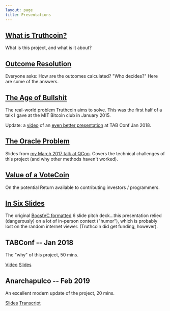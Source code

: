 ```yaml
---
layout: page
title: Presentations
---
```




## [What is Truthcoin?](what-is-truthcoin.pdf)

What is this project, and what is it about?


## [Outcome Resolution](truthcoin-outcomes.pdf)

Everyone asks: How are the outcomes calculated? "Who decides?" Here are some of the answers.

## [The Age of Bullshit](info-problems.pdf)

The real-world problem Truthcoin aims to solve. This was the first half of a talk I gave at the MIT Bitcoin club in January 2015.

Update: a [video](https://www.youtube.com/watch?v=tzaVt7uN4p4) of an [even better presentation](hm-why.pdf) at TAB Conf Jan 2018.

## [The Oracle Problem](https://www.slideshare.net/InfoQ/blockchain-the-oracle-problems)

Slides from [my March 2017 talk at QCon](https://www.infoq.com/presentations/blockchain-oracle-problems). Covers the technical challenges of this project (and why other methods haven't worked).


## [Value of a VoteCoin](hivemind-valuable.pdf)

On the potential Return available to contributing investors / programmers.

<!--


This presentation is confusing way more people than it is helping.

## [Initial Coin Allocations](initial-coin-allocations.pdf)

Who is getting the first Truthcoins? Hint: probably, you!
-->

## [In Six Slides](six-slide-sprint.pdf)

The original [BoostVC formatted](https://medium.com/boost-vc/5-rules-for-the-pitch-deck-d7c7bbc3185d) 6 slide pitch deck...this  presentation relied (dangerously) on a lot of in-person context ("humor"), which is probably lost on the random internet viewer. (Truthcoin did get funding, however).

## TABConf -- Jan 2018

The "why" of this project, 50 mins.

[Video](https://www.youtube.com/watch?v=tzaVt7uN4p4)
[Slides](http://bitcoinhivemind.com/presentations/hm-why.pdf)


## Anarchapulco -- Feb 2019

An excellent modern update of the project, 20 mins.

[Slides](http://bitcoinhivemind.com/presentations/anarchapulco-2019.pdf)
[Transcript](http://bitcoinhivemind.com/presentations/anarchapulco-2019-speech.pdf)

